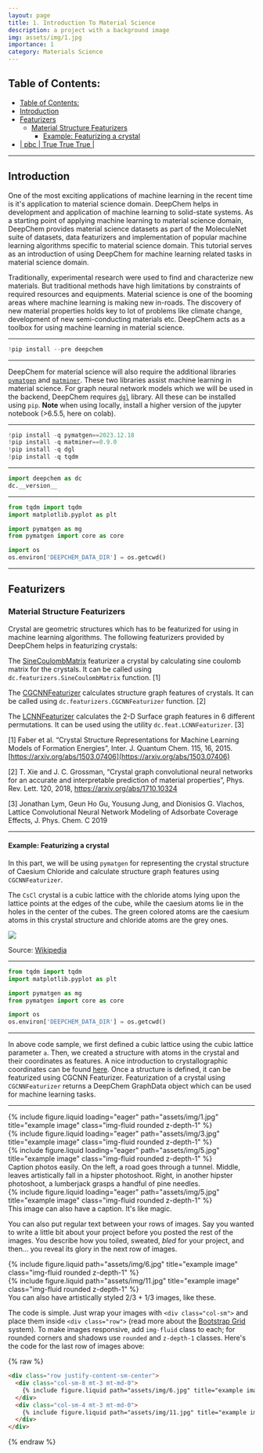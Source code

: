 ```yaml
---
layout: page
title: 1. Introduction To Material Science
description: a project with a background image
img: assets/img/1.jpg
importance: 1
category: Materials Science
---
```


## Table of Contents:
- [Table of Contents:](#table-of-contents)
- [Introduction ](#introduction-)
- [Featurizers ](#featurizers-)
  - [Material Structure Featurizers ](#material-structure-featurizers-)
    - [Example: Featurizing a crystal](#example-featurizing-a-crystal)
- [|  pbc   | True True True   |](#--pbc----true-true-true---)

---

## Introduction <a class="anchor" id="introduction"></a>

One of the most exciting applications of machine learning in the recent time is it's application to material science domain. DeepChem helps in development and application of machine learning to solid-state systems. As a starting point of applying machine learning to material science domain, DeepChem provides material science datasets as part of the MoleculeNet suite of datasets, data featurizers and implementation of popular machine learning algorithms specific to material science domain. This tutorial serves as an introduction of using DeepChem for machine learning related tasks in material science domain.

Traditionally, experimental research were used to find and characterize new materials. But traditional methods have high limitations by constraints of required resources and equipments. Material science is one of the booming areas where machine learning is making new in-roads. The discovery of new material properties holds key to lot of problems like climate change, development of new semi-conducting materials etc. DeepChem acts as a toolbox for using machine learning in material science.

---

```python
!pip install --pre deepchem
```

---

DeepChem for material science will also require the additional libraries [`pymatgen`](https://pymatgen.org/) and [`matminer`](https://hackingmaterials.lbl.gov/matminer/). These two libraries assist machine learning in material science. For graph neural network models which we will be used in the backend, DeepChem requires [`dgl`](https://www.dgl.ai/) library. All these can be installed using `pip`. **Note** when using locally, install a higher version of the jupyter notebook (>6.5.5, here on colab).

---

```python
!pip install -q pymatgen==2023.12.18
!pip install -q matminer==0.9.0
!pip install -q dgl
!pip install -q tqdm
```

---

```python
import deepchem as dc
dc.__version__
```

---

```python
from tqdm import tqdm
import matplotlib.pyplot as plt

import pymatgen as mg
from pymatgen import core as core

import os
os.environ['DEEPCHEM_DATA_DIR'] = os.getcwd()
```

---

## Featurizers <a class="anchor" id="featurizers"></a>

### Material Structure Featurizers <a class="anchor" id="crystal-featurizers"></a>

Crystal are geometric structures which has to be featurized for using in machine learning algorithms.  The following featurizers provided by DeepChem helps in featurizing crystals:

 The [SineCoulombMatrix](https://deepchem.readthedocs.io/en/latest/api_reference/featurizers.html#sinecoulombmatrix) featurizer a crystal by calculating sine coulomb matrix for the crystals. It can be called using `dc.featurizers.SineCoulombMatrix` function. [1]

 The [CGCNNFeaturizer](https://deepchem.readthedocs.io/en/latest/api_reference/featurizers.html#cgcnnfeaturizer) calculates structure graph features of crystals. It can be called using `dc.featurizers.CGCNNFeaturizer` function. [2]

 The [LCNNFeaturizer](https://deepchem.readthedocs.io/en/latest/api_reference/featurizers.html#lcnnfeaturizer) calculates the 2-D Surface graph features in 6 different permutations. It can be used using the utility `dc.feat.LCNNFeaturizer`. [3]

[1] Faber et al. “Crystal Structure Representations for Machine Learning Models of Formation Energies”, Inter. J. Quantum Chem. 115, 16, 2015. [https://arxiv.org/abs/1503.07406](https://arxiv.org/abs/1503.07406)

[2] T. Xie and J. C. Grossman, “Crystal graph convolutional neural networks for an accurate and interpretable prediction of material properties”, Phys. Rev. Lett. 120, 2018, https://arxiv.org/abs/1710.10324

[3] Jonathan Lym, Geun Ho Gu, Yousung Jung, and Dionisios G. Vlachos, Lattice Convolutional Neural Network Modeling of Adsorbate Coverage Effects, J. Phys. Chem. C 2019

---

#### Example: Featurizing a crystal

In this part, we will be using `pymatgen` for representing the crystal structure of Caesium Chloride and calculate structure graph features using `CGCNNFeaturizer`.

The `CsCl` crystal is a cubic lattice with the chloride atoms lying upon the lattice points at the edges of the cube, while the caesium atoms lie in the holes in the center of the cubes. The green colored atoms are the caesium atoms in this crystal structure and chloride atoms are the grey ones.

<img src="https://github.com/deepchem/deepchem/blob/master/examples/tutorials/assets/CsCl_crystal_structure.png?raw=1">

Source: [Wikipedia](https://en.wikipedia.org/wiki/Caesium_chloride)

---

```python
from tqdm import tqdm
import matplotlib.pyplot as plt

import pymatgen as mg
from pymatgen import core as core

import os
os.environ['DEEPCHEM_DATA_DIR'] = os.getcwd()
```

---

In above code sample, we first defined a cubic lattice using the cubic lattice parameter `a`. Then, we created a structure with atoms in the crystal and their coordinates as features. A nice introduction to crystallographic coordinates can be found [here](https://www.youtube.com/watch?v=dP3LjWtoeMU). Once a structure is defined, it can be featurized using CGCNN Featurizer. Featurization of a crystal using `CGCNNFeaturizer` returns a DeepChem GraphData object which can be used for machine learning tasks.

---

<div class="row">
    <div class="col-sm mt-3 mt-md-0">
        {% include figure.liquid loading="eager" path="assets/img/1.jpg" title="example image" class="img-fluid rounded z-depth-1" %}
    </div>
    <div class="col-sm mt-3 mt-md-0">
        {% include figure.liquid loading="eager" path="assets/img/3.jpg" title="example image" class="img-fluid rounded z-depth-1" %}
    </div>
    <div class="col-sm mt-3 mt-md-0">
        {% include figure.liquid loading="eager" path="assets/img/5.jpg" title="example image" class="img-fluid rounded z-depth-1" %}
    </div>
</div>
<div class="caption">
    Caption photos easily. On the left, a road goes through a tunnel. Middle, leaves artistically fall in a hipster photoshoot. Right, in another hipster photoshoot, a lumberjack grasps a handful of pine needles.
</div>
<div class="row">
    <div class="col-sm mt-3 mt-md-0">
        {% include figure.liquid loading="eager" path="assets/img/5.jpg" title="example image" class="img-fluid rounded z-depth-1" %}
    </div>
</div>
<div class="caption">
    This image can also have a caption. It's like magic.
</div>

You can also put regular text between your rows of images.
Say you wanted to write a little bit about your project before you posted the rest of the images.
You describe how you toiled, sweated, _bled_ for your project, and then... you reveal its glory in the next row of images.

<div class="row justify-content-sm-center">
    <div class="col-sm-8 mt-3 mt-md-0">
        {% include figure.liquid path="assets/img/6.jpg" title="example image" class="img-fluid rounded z-depth-1" %}
    </div>
    <div class="col-sm-4 mt-3 mt-md-0">
        {% include figure.liquid path="assets/img/11.jpg" title="example image" class="img-fluid rounded z-depth-1" %}
    </div>
</div>
<div class="caption">
    You can also have artistically styled 2/3 + 1/3 images, like these.
</div>

The code is simple.
Just wrap your images with `<div class="col-sm">` and place them inside `<div class="row">` (read more about the <a href="https://getbootstrap.com/docs/4.4/layout/grid/">Bootstrap Grid</a> system).
To make images responsive, add `img-fluid` class to each; for rounded corners and shadows use `rounded` and `z-depth-1` classes.
Here's the code for the last row of images above:

{% raw %}

```html
<div class="row justify-content-sm-center">
  <div class="col-sm-8 mt-3 mt-md-0">
    {% include figure.liquid path="assets/img/6.jpg" title="example image" class="img-fluid rounded z-depth-1" %}
  </div>
  <div class="col-sm-4 mt-3 mt-md-0">
    {% include figure.liquid path="assets/img/11.jpg" title="example image" class="img-fluid rounded z-depth-1" %}
  </div>
</div>
```

{% endraw %}
